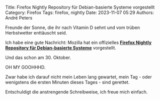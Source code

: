 Title: Firefox Nightly Repository für Debian-basierte Systeme vorgestellt
Category: Firefox
Tags: firefox, nightly
Date: 2023-11-07 05:29
Authors: André Peters

Freunde der Sonne, die ihr nach Vitamin D sehnt und vom trüben Herbstwetter enttäuscht seid.

Ich habe eine gute Nachricht: Mozilla hat ein offizielles [**Firefox Nightly Repository für Debian-basierte Systeme**](https://blog.nightly.mozilla.org/2023/10/30/introducing-mozillas-firefox-nightly-deb-packages-for-debian-based-linux-distributions/) vorgestellt.

Und das schon am 30. Oktober.

OH MY GOOHHHD.

Zwar habe ich darauf nicht mein Leben lang gewartet, mein Tag - oder wenigstens die ersten Minuten dieses Tages - sind gerettet.

Entschuldigt die anstrengende Schreibweise, ich freue mich einfach.

